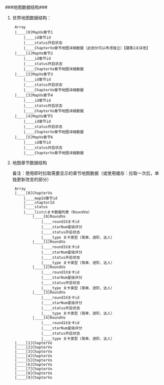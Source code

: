 ###地图数据结构###
1. 世界地图数据结构：

		Array
		|____[0]MapVo章节1
			|____id章节id
			|____status开启状态
			|____ChapterVo章节地图详细数据（此部分可以考虑独立）【建第2点详息】
		|____[1]MapVo章节2
			|____id章节id
			|____status开启状态
			|____ChapterVo章节地图详细数据
		|____[2]MapVo章节3
			|____id章节id
			|____status开启状态
			|____ChapterVo章节地图详细数据
		|____[3]MapVo章节4
			|____id章节id
			|____status开启状态
			|____ChapterVo章节地图详细数据
		|____[4]MapVo章节5
			|____id章节id
			|____status开启状态
			|____ChapterVo章节地图详细数据
		|____[5]MapVo章节6
			|____id章节id
			|____status开启状态
			|____ChapterVo章节地图详细数据

2. 地图章节数据结构

	备注：使用即时拉取需要显示的章节地图数据（或使用缓存：拉取一次后，单独更新改变的部分）

		Array
		|____[0]ChapterVo
			|____mapId章节id
			|____chapterId
			|____status
			|____list小关卡数据列表（RoundVo）
				|____[0]RoundVo
					|____roundId关卡id
					|____starNum星级评分
					|____status开启状态
					|____type 关卡类型（简单、进阶、达人）
				|____[1]RoundVo
					|____roundId关卡id
					|____starNum星级评分
					|____status开启状态
					|____type 关卡类型（简单、进阶、达人）
				|____[2]RoundVo
					|____roundId关卡id
					|____starNum星级评分
					|____status开启状态
					|____type 关卡类型（简单、进阶、达人）
				|____[3]RoundVo
					|____roundId关卡id
					|____starNum星级评分
					|____status开启状态
					|____type 关卡类型（简单、进阶、达人）
				|____[4]RoundVo
					|____roundId关卡id
					|____starNum星级评分
					|____status开启状态
					|____type 关卡类型（简单、进阶、达人）
		|____[1]ChapterVo
		|____[2]ChapterVo
		|____[3]ChapterVo
		|____[4]ChapterVo
		|____[5]ChapterVo
		|____[6]ChapterVo
		|____[7]ChapterVo
		|____[8]ChapterVo
		|____[9]ChapterVo